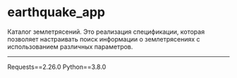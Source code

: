 # earthquake_app
  Каталог землетрясений. 
Это реализация спецификации, которая позволяет настраивать поиск информации о землетрясениях с использованием различных параметров.

------------
Requests==2.26.0
Python==3.8.0  
